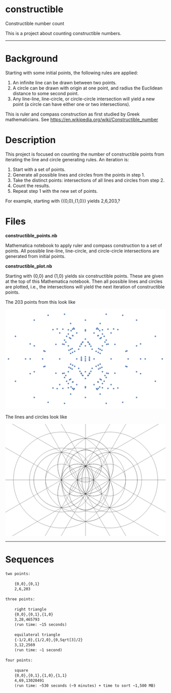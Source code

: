 # constructible
Constructible number count

This is a project about counting constructible numbers. 

-----

# Background

Starting with some initial points, the following rules are applied:

1. An infinite line can be drawn between two points.  
2. A circle can be drawn with origin at one point, and radius the Euclidean distance to some second point.  
3. Any line-line, line-circle, or circle-circle intersection will yield a new point (a circle can have either one or two intersections). 

This is ruler and compass construction as first studied by Greek mathematicians. See https://en.wikipedia.org/wiki/Constructible_number

# Description

This project is focused on counting the number of constructible points from iterating the line and circle generating rules. An iteration is:  

1. Start with a set of points. 
2. Generate all possible lines and circles from the points in step 1. 
3. Take the distinct points: intersections of all lines and circles from step 2. 
4. Count the results.  
5. Repeat step 1 with the new set of points. 

For example, starting with {{0,0},{1,0}} yields 2,6,203,?

# Files

**constructible_points.nb**

Mathematica notebook to apply ruler and compass construction to a set of points. All possible line-line, line-circle, and circle-circle intersections are generated from initial points.

**constructible_plot.nb**

Starting with {0,0} and {1,0} yields six constructible points. These are given at the top of this Mathematica notebook. Then all possible lines and circles are plotted, i.e., the intersections will yield the next iteration of constructible points.

The 203 points from this look like

![203 points symmetric across x and y axes](https://github.com/burnsba/constructible/raw/master/constructible_203.png)  

The lines and circles look like

![plot of constructible lines and circles](https://github.com/burnsba/constructible/raw/master/constructible_lines_circles.png)

-----

# Sequences

    two points:
    
        {0,0},{0,1}
        2,6,203

    three points:

        right triangle
        {0,0},{0,1},{1,0}
        3,28,465793
        (run time: ~15 seconds)

        equilateral triangle
        {-1/2,0},{1/2,0},{0,Sqrt[3]/2}
        3,12,2569
        (run time: ~1 second)

    four points:

        square
        {0,0},{0,1},{1,0},{1,1}
        4,69,13020491
        (run time: ~530 seconds (~9 minutes) + time to sort ~1,500 MB)
